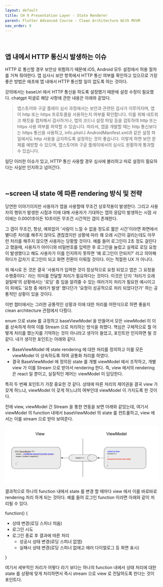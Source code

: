 ```yaml
---
layout: default
title: CH 9 Presentation Layer - State Renderer
parent: Flutter Advanced Course - Clean Architecture With MVVM
nav_order: 9
---
```


<br>

## 앱 내에서 HTTP 통신시 발생하는 이슈
HTTP 로 통신할 경우 보안상 위험하기 때문에 iOS, Android 모두 설정에서 허용 절차를 거쳐 줘야한다. 앱 심사시 보안 항목에서 HTTP 통신 여부를 확인하고 있으므로
가장 좋은 방법은 애초에 앱 내애서 HTTP 통신할 일이 없도록 하는 것이다.

강의에서는 baseUrl 에서 HTTP 통신을 하도록 설정했기 때문에 설정 수정이 필요했다. chatgpt 피셜로 해당 사항에 관한 내용은 아래와 같았다.

> 앱스토어와 구글 플레이 심사 과정에서는 보안과 관련된 검사가 이루어지며, 앱이 http 또는 https 프로토콜을 사용하는지 여부를 확인합니다.
> 이를 위해 네트워크 패킷을 캡처해서 검사하거나, 앱의 코드나 설정 파일 등을 검토하여 http 또는 https 사용 여부를 파악할 수 있습니다.
> 따라서, 앱을 개발할 때는 http 통신보다는 https 통신을 사용하고, info.plist나 AndroidManifest.xml과 같은 설정 파일에서도 http 사용을 금지하도록 설정하는 것이 좋습니다.
> 이렇게 하면 보안 문제를 예방할 수 있으며, 앱스토어와 구글 플레이에서의 심사도 원활하게 통과할 수 있습니다.

일단 이러한 이슈가 있고, HTTP 통신 사용할 경우 심사에 불리하고 따로 설정이 필요하다는 사실만 인지하고 넘어간다.

<br>

## ~screen 내 state 에 따른 rendering 방식 및 전략

당연한 이야기이지만 사용자가 앱을 사용할때 무조건 상호작용이 발생한다. 그리고 사용자의 행위가 발생한 시점과 이에 대해 사용자가 기대하는 앱의 응답이 발생하는 시점 사이에는 0.0001초이든 10초이든 무조건 시간적인 갭이 존재한다.

그 갭이 무조건, 항상, 예외없이 '사람이 느낄 수 없을 정도로 짧은 시간'이라면 화면에서 별다른 처리를 해주지 않아도 괜찮겠지만 상황에 따라 꽤 오래 시간이 걸리는데도 아무런 처리를 해주지 않으면 사용자는 당황할 것이다.
예를 들어 로그인이 2초 정도 걸린다고 했을때, 사용자가 아이디와 비밀번호를 입력한 후 로그인을 눌렀고 실제로 로딩 요청이 발생했다고 해도 사용자가 이를 인지하지 못하면 '왜 로그인이 안되지?' 라고 의아해 하다가 갑자기 로그인이 되고
화면 전환이 이뤄질 것이다. 이는 적절한 UX 가 아니다.

위 예시로 든 것은 결국 '사용자가 입력한 것이 정상적으로 요청 되었고 앱은 그 요청을 수행중이다.' 라는 의미를 전달할 처리가 필요하다는 것이다.
이것은 단지 '처리가 오래 걸릴때'의 상황에서는 '로딩' 중 임을 알려줄 수 있는 여러가지 처리가 필요한 예시이고 이 외에도 '요청 중 에러가 발생' 했다던가 '요청이 성공적으로 처리 되었다던가' 하는 공통적인 상황이 있을 것이다.

이번 챕터에서는 그러한 공통적인 상황과 이에 대한 처리를 어떤식으로 하면 좋을지 clean architecture 관점에서 다뤘다.

enum 으로 state 를 규정하고 baseViewModel 을 만들어서 모든 viewModel 이 이를 상속하게 하여 이를 Stream 으로 처리하는 방식을 취했다.
핵심은 구체적으로 뭘 어떻게 처리를 했는지를 기억하는 것이 아니라고 생각이 들었고, 포인트만 인지하면 될 것 같다. 내가 생각한 포인트는 아래와 같다.

- BaseViewModel 에 state rendering 에 대한 처리를 정의하고 이를 모든 viewModel 이 상속하도록 하여 공통화 처리를 하였다.
- 결국 BaseViewModel 에 정의된 state 를 개별 viewModel 에서 조작하고, 개별 view 가 이를 Stream 으로 받아서 rendering 한다. 즉, view 에서의 rendering 은 react 일 뿐이고, 실질적인 제어는 viewModel 이 담당한다.

특히 두 번째 포인트가 가장 중요한 것 같다. 상태에 따른 처리의 제어권을 결국 view 가 갖게 하느냐, viewModel 이 갖게 하느냐의 여부인데 viewModel 이 가지도록 한 것이다.

전에 view, viewModel 간 Stream 을 통한 연동을 보면 아래와 같았는데, 여기서 viewModel 의 function 내에서 baseViewModel 의 state 를 컨트롤하고,
view 에서는 이를 stream 으로 받아 보여준다.

![](/images/concept_view_viewmodel.png)

결과적으로 하나의 function 내에서 state 를 변경 할 때마다 view 에서 이를 바로바로 rendering 처리 하게 되는 것이다.
예를 들어 로그인 function 이라면 아래와 같이 처리될 수 있다.

function() {<br>
- 상태 변경(로딩 스피너 띄움)
- 로그인 시도
- 로그인 종료 후 결과에 따른 처리  
  - 성공시 상태 변경(로딩 스피너 없앰)
  - 실패시 상태 변경(로딩 스피너 없애고 에러 다이얼로그 등 화면 표시)<br>

}

여기서 세부적인 처리가 어떻다 라기 보다는 하나의 function 내에서 상태 처리에 대한 state 를 상황에 맞게 처리하면서 즉시 stream 으로 view 로 전달하도록 한다는 것이 포인트다.
